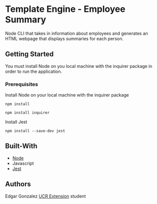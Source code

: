 
# Template Engine - Employee Summary

Node CLI that takes in information about employees and generates an HTML webpage that displays summaries for each person.

## Getting Started

You must install Node on you local machine with the inquirer package in order to run the application.

### Prerequisites

Install Node on your local machine with the inquirer package

```
npm install
```
```
npm install inquirer
```

Install Jest

```
npm install --save-dev jest
```

## Built-With

* [Node](https://nodejs.org/en/)
* Javascript
* [Jest](https://jestjs.io/)

## Authors

Edgar Gonzalez [UCR Extension](https://extension.ucr.edu/) student
